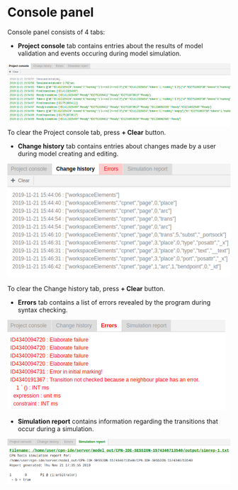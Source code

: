 # Console panel
Console panel consists of 4 tabs:

- **Project console** tab contains entries about the results of model validation and events occuring during model simulation.

![Screenshot](img/project-console-tab.png) 
To clear the Project console tab, press **+ Clear** button.

- **Change history** tab contains entries about changes made by a user during model creating and editing.

![Screenshot](img/history-tab.png)

To clear the Change history tab, press **+ Clear** button.

- **Errors** tab contains a list of errors revealed by the program during syntax checking.

![Screenshot](img/error-tab.png) 

- **Simulation report** contains information regarding the transitions that occur during a simulation.

![Screenshot](img/simulation-report-tab.png) 
